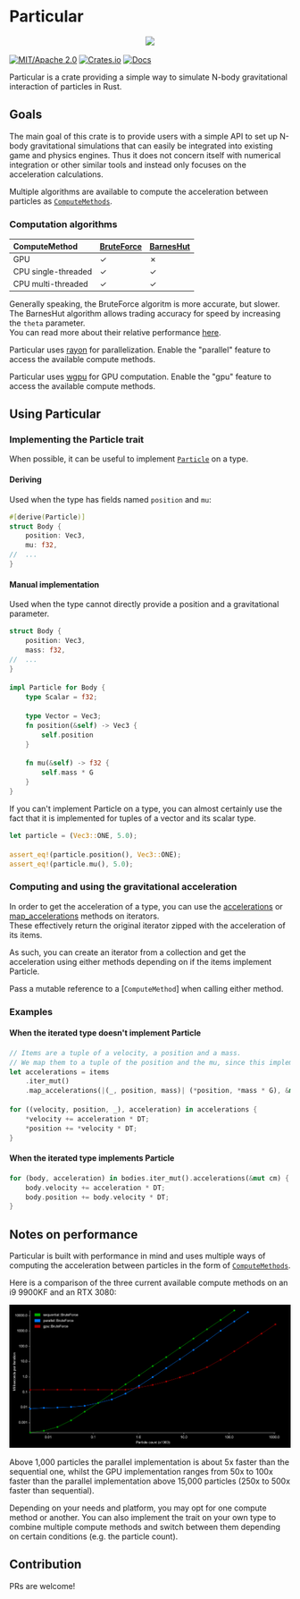 # Particular

<div align="center"><img src="./particular-showcase.gif"></div>

[![MIT/Apache 2.0](https://img.shields.io/badge/license-MIT%2FApache-blue.svg)](https://github.com/canleskis/particular#license)
[![Crates.io](https://img.shields.io/crates/v/particular)](https://crates.io/crates/particular)
[![Docs](https://docs.rs/particular/badge.svg)](https://docs.rs/particular)

Particular is a crate providing a simple way to simulate N-body gravitational interaction of particles in Rust.

## Goals

The main goal of this crate is to provide users with a simple API to set up N-body gravitational simulations that can easily be integrated into existing game and physics engines.
Thus it does not concern itself with numerical integration or other similar tools and instead only focuses on the acceleration calculations.

Multiple algorithms are available to compute the acceleration between particles as [`ComputeMethods`].

### Computation algorithms

| ComputeMethod       | [BruteForce] | [BarnesHut] |
| :------------------ | :----------- | :---------- |
| GPU                 | &check;      | &cross;     |
| CPU single-threaded | &check;      | &check;     |
| CPU multi-threaded  | &check;      | &check;     |

[BruteForce]: https://en.wikipedia.org/wiki/N-body_problem#Simulation
[BarnesHut]: https://en.wikipedia.org/wiki/Barnes%E2%80%93Hut_simulation

Generally speaking, the BruteForce algoritm is more accurate, but slower. The BarnesHut algorithm allows trading accuracy for speed by increasing the `theta` parameter.  
You can read more about their relative performance [here](#notes-on-performance).

Particular uses [rayon](https://github.com/rayon-rs/rayon) for parallelization. Enable the "parallel" feature to access the available compute methods.

Particular uses [wgpu](https://github.com/gfx-rs/wgpu) for GPU computation. Enable the "gpu" feature to access the available compute methods.

## Using Particular

### Implementing the Particle trait

When possible, it can be useful to implement [`Particle`] on a type.

#### Deriving

Used when the type has fields named `position` and `mu`:

```rust
#[derive(Particle)]
struct Body {
    position: Vec3,
    mu: f32,
//  ...
}
```

#### Manual implementation

Used when the type cannot directly provide a position and a gravitational parameter.

```rust
struct Body {
    position: Vec3,
    mass: f32,
//  ...
}

impl Particle for Body {
    type Scalar = f32;

    type Vector = Vec3;
    fn position(&self) -> Vec3 {
        self.position
    }
    
    fn mu(&self) -> f32 {
        self.mass * G
    }
}
```

If you can't implement Particle on a type, you can almost certainly use the fact that it is implemented for tuples of a vector and its scalar type.

```rust
let particle = (Vec3::ONE, 5.0);

assert_eq!(particle.position(), Vec3::ONE);
assert_eq!(particle.mu(), 5.0);
```

### Computing and using the gravitational acceleration

In order to get the acceleration of a type, you can use the [accelerations] or [map_accelerations] methods on iterators.  
These effectively return the original iterator zipped with the acceleration of its items.

As such, you can create an iterator from a collection and get the acceleration using either methods depending on if the items implement Particle.

Pass a mutable reference to a [`ComputeMethod`] when calling either method.

### Examples

#### When the iterated type doesn't implement Particle

```rust
// Items are a tuple of a velocity, a position and a mass.
// We map them to a tuple of the position and the mu, since this implements `Particle`.
let accelerations = items
    .iter_mut()
    .map_accelerations(|(_, position, mass)| (*position, *mass * G), &mut cm);

for ((velocity, position, _), acceleration) in accelerations {
    *velocity += acceleration * DT;
    *position += *velocity * DT;
}
```

#### When the iterated type implements Particle

```rust
for (body, acceleration) in bodies.iter_mut().accelerations(&mut cm) {
    body.velocity += acceleration * DT;
    body.position += body.velocity * DT;
}
```

## Notes on performance

Particular is built with performance in mind and uses multiple ways of computing the acceleration between particles in the form of [`ComputeMethods`].

Here is a comparison of the three current available compute methods on an i9 9900KF and an RTX 3080:

<div align="center"><img src="particular-comparison.png" alt="Performance chart" /></div>

Above 1,000 particles the parallel implementation is about 5x faster than the sequential one, whilst the GPU implementation ranges from 50x to 100x faster than the parallel implementation above 15,000 particles (250x to 500x faster than sequential).

Depending on your needs and platform, you may opt for one compute method or another. You can also implement the trait on your own type to combine multiple compute methods and switch between them depending on certain conditions (e.g. the particle count).

## Contribution

PRs are welcome!

[`Particle`]: https://docs.rs/particular/latest/particular/particle/trait.Particle.html
[`ComputeMethods`]: https://docs.rs/particular/latest/particular/compute_method/trait.ComputeMethod.html
[accelerations]: https://docs.rs/particular/latest/particular/iterators/trait.Compute.html#method.accelerations
[map_accelerations]: https://docs.rs/particular/latest/particular/iterators/trait.MapCompute.html#method.map_accelerations
